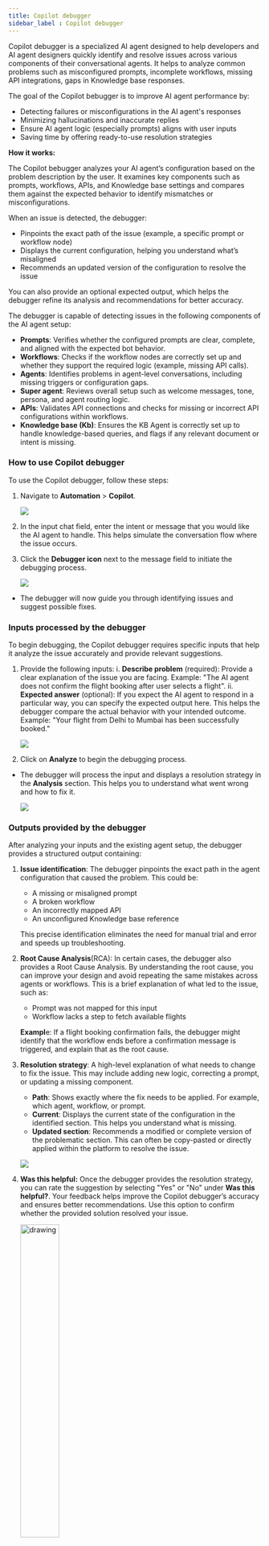```yaml
---
title: Copilot debugger
sidebar_label : Copilot debugger
---
```


Copilot debugger is a specialized AI agent designed to help developers and AI agent designers quickly identify and resolve issues across various components of their conversational agents. It helps to analyze common problems such as misconfigured prompts, incomplete workflows, missing API integrations, gaps in Knowledge base responses.

The goal of the Copilot bebugger is to improve AI agent performance by:

* Detecting failures or misconfigurations in the AI agent's responses
* Minimizing hallucinations and inaccurate replies
* Ensure AI agent logic (especially prompts) aligns with user inputs
* Saving time by offering ready-to-use resolution strategies

**How it works:**

The Copilot bebugger analyzes your AI agent’s configuration based on the problem description by the user. It examines key components such as prompts, workflows, APIs, and Knowledge base settings and compares them against the expected behavior to identify mismatches or misconfigurations.

When an issue is detected, the debugger:

* Pinpoints the exact path of the issue (example, a specific prompt or workflow node)
* Displays the current configuration, helping you understand what’s misaligned
* Recommends an updated version of the configuration to resolve the issue

You can also provide an optional expected output, which helps the debugger refine its analysis and recommendations for better accuracy.

The debugger is capable of detecting issues in the following components of the AI agent setup:

* **Prompts**: Verifies whether the configured prompts are clear, complete, and aligned with the expected bot behavior.
* **Workflows**: Checks if the workflow nodes are correctly set up and whether they support the required logic (example, missing API calls).
* **Agents**: Identifies problems in agent-level conversations, including missing triggers or configuration gaps.
* **Super agent**: Reviews overall setup such as welcome messages, tone, persona, and agent routing logic.
* **APIs**: Validates API connections and checks for missing or incorrect API configurations within workflows.
* **Knowledge base (Kb)**: Ensures the KB Agent is correctly set up to handle knowledge-based queries, and flags if any relevant document or intent is missing.

### How to use Copilot debugger

To use the Copilot debugger, follow these steps:

1. Navigate to **Automation** > **Copilot**.

    ![](https://cdn.yellowmessenger.com/assets/yellow-docs/copilot.png)
    
2. In the input chat field, enter the intent or message that you would like the AI agent to handle. This helps simulate the conversation flow where the issue occurs.

3. Click the **Debugger icon** next to the message field to initiate the debugging process.

    ![](https://cdn.yellowmessenger.com/assets/yello-docs/debudicon.png)
    
* The debugger will now guide you through identifying issues and suggest possible fixes.

### Inputs processed by the debugger

To begin debugging, the Copilot debugger requires specific inputs that help it analyze the issue accurately and provide relevant suggestions.

1. Provide the following inputs:
     i. **Describe problem** (required): Provide a clear explanation of the issue you are facing. Example: "The AI agent does not confirm the flight booking after user selects a flight".
   ii. **Expected answer** (optional): If you expect the AI agent to respond in a particular way, you can specify the expected output here. This helps the debugger compare the actual behavior with your intended outcome. Example: "Your flight from Delhi to Mumbai has been successfully booked."
     
     ![](https://cdn.yellowmessenger.com/assets/yellow-docs/Analyze.png)

2. Click on **Analyze** to begin the debugging process.

* The debugger will process the input and displays a resolution strategy in the **Analysis** section. This helps you to understand what went wrong and how to fix it.

    ![](https://cdn.yellowmessenger.com/assets/yellow-docs/analysis.png)

### Outputs provided by the debugger

After analyzing your inputs and the existing agent setup, the debugger provides a structured output containing:

1. **Issue identification**: The debugger pinpoints the exact path in the agent configuration that caused the problem. This could be:
   * A missing or misaligned prompt
   * A broken workflow 
   * An incorrectly mapped API
   * An unconfigured Knowledge base reference

   This precise identification eliminates the need for manual trial and error and speeds up troubleshooting.

2. **Root Cause Analysis**(RCA): In certain cases, the debugger also provides a Root Cause Analysis. By understanding the root cause, you can improve your design and avoid repeating the same mistakes across agents or workflows. This is a brief explanation of what led to the issue, such as:
   * Prompt was not mapped for this input
   * Workflow lacks a step to fetch available flights

   **Exampl**e: If a flight booking confirmation fails, the debugger might identify that the workflow ends before a confirmation message is triggered, and explain that as the root cause.

3. **Resolution strategy**: A high-level explanation of what needs to change to fix the issue. This may include adding new logic, correcting a prompt, or updating a missing component.
      * **Path**: Shows exactly where the fix needs to be applied. For example, which agent, workflow, or prompt.
      * **Current**: Displays the current state of the configuration in the identified section. This helps you understand what is missing.
      * **Updated section**: Recommends a modified or complete version of the problematic section. This can often be copy-pasted or directly applied within the platform to resolve the issue.

      ![](https://cdn.yellowmessenger.com/assets/yellow-docs/outputanal.png)

4. **Was this helpful:** Once the debugger provides the resolution strategy, you can rate the suggestion by selecting "Yes" or "No" under **Was this helpful?**. Your feedback helps improve the Copilot debugger’s accuracy and ensures better recommendations. Use this option to confirm whether the provided solution resolved your issue.

    <img src="https://cdn.yellowmessenger.com/assets/yellow-docs/wasthishelpful.png" alt="drawing" width="40%"/>
      
### Sample Use cases

The Copilot debugger helps identify and resolve a wide range of issues across your AI agent setup. Below are common scenarios:

* **Prompt debugging**: You describe that the AI agent is not responding correctly to "Book a train". The debugger checks and finds that there is no prompt configured for train bookings and suggests adding a missing prompt or routing logic.

     ![](https://cdn.yellowmessenger.com/assets/yellow-docs/promptsuecase.png)

* **Workflow fix**: If the flight booking workflow fails to check flight availability before confirming, the debugger identifies the missing logic node in the flow. It recommends an updated version of the workflow that includes a step to validate available flights to ensure a complete booking experience.

   ![](https://cdn.yellowmessenger.com/assets/yellow-docs/s4.png)

* **Super agent error**: When the welcome message in the Super agent includes a "Change language" option, but the AI agent only supports English, users may be misled into expecting a language switch. The debugger detects this inconsistency and advises removing the "Change language" suggestion to better align with the AI agent's actual capabilities.
      
     ![](https://cdn.yellowmessenger.com/assets/yellow-docs/setlanguage.png)
      
* **Knowledge base gap**: If a user asks about refund policies and receives no response, the debugger checks whether the relevant knowledge base document exists, is indexed correctly, and is accessible to the agent. If it’s missing or misconfigured, it recommends uploading or properly tagging the document to ensure complete responses.